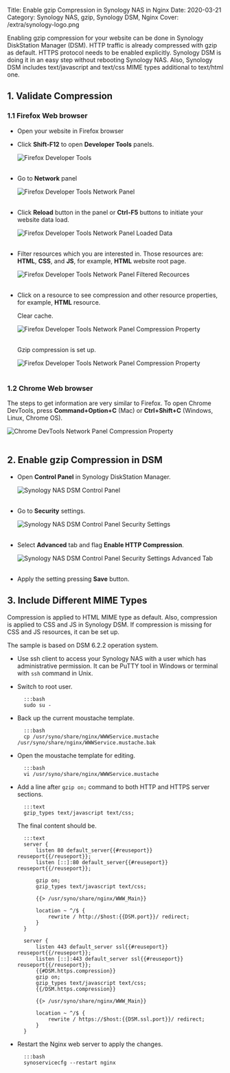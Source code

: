 Title: Enable gzip Compression in Synology NAS in Nginx
Date: 2020-03-21
Category: Synology NAS, gzip, Synology DSM, Nginx
Cover: /extra/synology-logo.png

Enabling gzip compression for your website can be done in Synology DiskStation Manager (DSM). HTTP traffic is already compressed with gzip as default. HTTPS protocol needs to be enabled explicitly. Synology DSM is doing it in an easy step without rebooting Synology NAS. Also, Synology DSM includes text/javascript and text/css MIME types additional to text/html one.

## 1. Validate Compression

### 1.1 Firefox Web browser

* Open your website in Firefox browser 

* Click **Shift-F12** to open **Developer Tools** panels.

    ![Firefox Developer Tools]({static}/images/enable-gzip-compression-in-synology-nas-in-nginx/firefox-developer-tools-panels.png)</br></br>

* Go to **Network** panel

    ![Firefox Developer Tools Network Panel]({static}/images/enable-gzip-compression-in-synology-nas-in-nginx/firefox-network-panel.png)</br></br>

* Click **Reload** button in the panel or **Ctrl-F5** buttons to initiate your website data load.

    ![Firefox Developer Tools Network Panel Loaded Data]({static}/images/enable-gzip-compression-in-synology-nas-in-nginx/firefox-website-loaded-data.png)</br></br>

* Filter resources which you are interested in. Those resources are: **HTML**, **CSS**, and **JS**, for example, **HTML** website root page.

    ![Firefox Developer Tools Network Panel Filtered Recources]({static}/images/enable-gzip-compression-in-synology-nas-in-nginx/firefox-network-panel-filter-html.png)</br></br>

* Click on a resource to see compression and other resource properties, for example, **HTML** resource.
    
    Clear cache.

    ![Firefox Developer Tools Network Panel Compression Property]({static}/images/enable-gzip-compression-in-synology-nas-in-nginx/firefox-clear-cache.png)</br></br>

    Gzip compression is set up.

    ![Firefox Developer Tools Network Panel Compression Property]({static}/images/enable-gzip-compression-in-synology-nas-in-nginx/firefox-html-resource-compression.png)</br></br>

### 1.2 Chrome Web browser

The steps to get information are very similar to Firefox. To open Chrome DevTools, press **Command+Option+C** (Mac) or **Ctrl+Shift+C** (Windows, Linux, Chrome OS).

![Chrome DevTools Network Panel Compression Property]({static}/images/enable-gzip-compression-in-synology-nas-in-nginx/chrome-html-resource-compression.png)</br></br>

## 2. Enable gzip Compression in DSM

* Open **Control Panel** in Synology DiskStation Manager.

    ![Synology NAS DSM Control Panel]({static}/images/enable-gzip-compression-in-synology-nas-in-nginx/synology-diskstation-control-panel.png)</br></br>

* Go to **Security** settings.

    ![Synology NAS DSM Control Panel Security Settings]({static}/images/enable-gzip-compression-in-synology-nas-in-nginx/synology-diskstation-security.png)</br></br>

* Select **Advanced** tab and flag **Enable HTTP Compression**.

    ![Synology NAS DSM Control Panel Security Settings Advanced Tab]({static}/images/enable-gzip-compression-in-synology-nas-in-nginx/synology-diskstation-security-enable-http-compression.png)</br></br>

* Apply the setting pressing **Save** button.

## 3. Include Different MIME Types

Compression is applied to HTML MIME type as default. Also, compression is applied to CSS and JS in Synology DSM. If compression is missing for CSS and JS resources, it can be set up.

The sample is based on DSM 6.2.2 operation system.

* Use ssh client to access your Synology NAS with a user which has administrative permission. It can be PuTTY tool in Windows or terminal with `ssh` command in Unix. 

* Switch to root user.

        :::bash
        sudo su -

* Back up the current moustache template.

        :::bash
        cp /usr/syno/share/nginx/WWWService.mustache /usr/syno/share/nginx/WWWService.mustache.bak

* Open the moustache template for editing.

        :::bash
        vi /usr/syno/share/nginx/WWWService.mustache

* Add a line after `gzip on;` command to both HTTP and HTTPS server sections.

        :::text
        gzip_types text/javascript text/css;


    The final content should be.

        :::text
        server {
            listen 80 default_server{{#reuseport}} reuseport{{/reuseport}};
            listen [::]:80 default_server{{#reuseport}} reuseport{{/reuseport}};

            gzip on;
            gzip_types text/javascript text/css;

            {{> /usr/syno/share/nginx/WWW_Main}}

            location ~ ^/$ {
                rewrite / http://$host:{{DSM.port}}/ redirect;
            }
        }

        server {
            listen 443 default_server ssl{{#reuseport}} reuseport{{/reuseport}};
            listen [::]:443 default_server ssl{{#reuseport}} reuseport{{/reuseport}};
            {{#DSM.https.compression}}
            gzip on;
            gzip_types text/javascript text/css;
            {{/DSM.https.compression}}

            {{> /usr/syno/share/nginx/WWW_Main}}

            location ~ ^/$ {
                rewrite / https://$host:{{DSM.ssl.port}}/ redirect;
            }
        }

* Restart the Nginx web server to apply the changes.

        :::bash
        synoservicecfg --restart nginx
